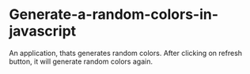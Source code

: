# Generate-a-random-colors-in-javascript
An application, thats generates random colors. After clicking on refresh button, it will generate random colors again.
